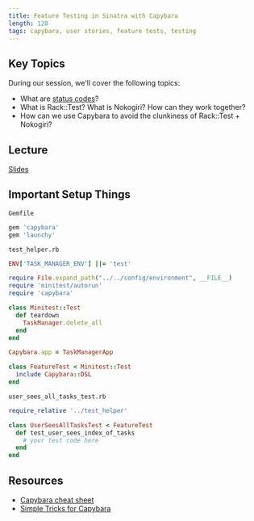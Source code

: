 ```yaml
---
title: Feature Testing in Sinatra with Capybara
length: 120
tags: capybara, user stories, feature tests, testing
---
```


## Key Topics

During our session, we'll cover the following topics:

* What are [status codes](http://www.w3.org/Protocols/rfc2616/rfc2616-sec10.html)?
* What is Rack::Test? What is Nokogiri? How can they work together? 
* How can we use Capybara to avoid the clunkiness of Rack::Test + Nokogiri?

## Lecture

[Slides](https://www.dropbox.com/s/djzqkdyfyh6jdjz/Feature%20Testing%20with%20Capybara.key?dl=0)

## Important Setup Things

`Gemfile`

```ruby
gem 'capybara'
gem 'launchy'
```

`test_helper.rb`

```ruby
ENV['TASK_MANAGER_ENV'] ||= 'test'

require File.expand_path("../../config/environment", __FILE__)
require 'minitest/autorun'
require 'capybara'

class Minitest::Test 
  def teardown
    TaskManager.delete_all
  end
end

Capybara.app = TaskManagerApp

class FeatureTest < Minitest::Test
  include Capybara::DSL
end
```

`user_sees_all_tasks_test.rb`

```ruby
require_relative '../test_helper'

class UserSeesAllTasksTest < FeatureTest
  def test_user_sees_index_of_tasks
    # your test code here
  end
end
```

## Resources

* [Capybara cheat sheet](https://gist.github.com/zhengjia/428105)
* [Simple Tricks for Capybara](http://www.elabs.se/blog/51-simple-tricks-to-clean-up-your-capybara-tests)

